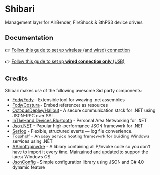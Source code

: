 # Shibari

Management layer for AirBender, FireShock & BthPS3 device drivers

## Documentation

👉 [Follow this guide to set up wireless (and wired) connection](https://forums.vigem.org/topic/362/playstation-r-3-peripherals-unofficial-bluetooth-drivers-bthps3)

👉 [Follow this guide to set up **wired connection only** (USB)](https://forums.vigem.org/topic/357/bthps3-post-setup-instructions)

## Credits

Shibari makes use of the following awesome 3rd party components:

- [Fody/Fody](https://github.com/Fody/Fody) - Extensible tool for weaving .net assemblies
- [Fody/Costura](https://github.com/Fody/Costura) - Embed references as resources
- [OctopusDeploy/Halibut](https://github.com/OctopusDeploy/Halibut) - A secure communication stack for .NET using JSON-RPC over SSL.
- [InTheHand.Devices.Bluetooth](https://github.com/inthehand/32feet) - Personal Area Networking for .NET
- [Json.NET](https://www.newtonsoft.com/json) - Popular high-performance JSON framework for .NET
- [Serilog](https://serilog.net/) - Flexible, structured events — log file convenience.
- [Topshelf](https://github.com/Topshelf/Topshelf) - An easy service hosting framework for building Windows services using .NET
- [AArnott/pinvoke](https://github.com/AArnott/pinvoke) - A library containing all P/Invoke code so you don't have to import it every time. Maintained and updated to support the latest Windows OS.
- [JsonConfig](https://github.com/nefarius/JsonConfig) - Simple configuration library using JSON and C# 4.0 dynamic feature
